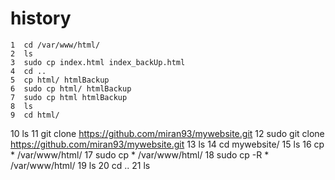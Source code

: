 # history
    1  cd /var/www/html/
    2  ls
    3  sudo cp index.html index_backUp.html
    4  cd ..
    5  cp html/ htmlBackup
    6  sudo cp html/ htmlBackup
    7  sudo cp html htmlBackup
    8  ls
    9  cd html/
   10  ls
   11  git clone https://github.com/miran93/mywebsite.git
   12  sudo git clone https://github.com/miran93/mywebsite.git
   13  ls
   14  cd mywebsite/
   15  ls
   16  cp * /var/www/html/
   17  sudo cp * /var/www/html/
   18  sudo cp -R * /var/www/html/
   19  ls
   20  cd ..
   21  ls
